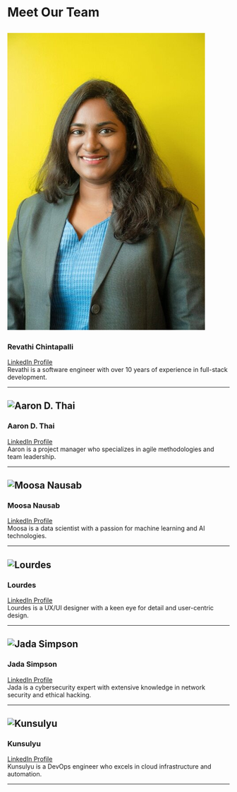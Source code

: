 # Meet Our Team

## ![Revathi Chintapalli](https://github.com/LaughingStrom/ISSIP/blob/main/Revathi.jpg)  
### Revathi Chintapalli  
[LinkedIn Profile](https://www.linkedin.com/in/revathichintapalli)  
Revathi is a software engineer with over 10 years of experience in full-stack development.

---

## <img src="[drawing.jpg](https://github.com/LaughingStrom/ISSIP/blob/main/aaron.jpg)" alt="Aaron D. Thai" width="200"/>
### Aaron D. Thai  
[LinkedIn Profile](https://www.linkedin.com/in/aarondthai)  
Aaron is a project manager who specializes in agile methodologies and team leadership.

---

## ![Moosa Nausab](https://your-repo-url.com/images/moosa.jpg)  
### Moosa Nausab  
[LinkedIn Profile](https://www.linkedin.com/in/moosanausab)  
Moosa is a data scientist with a passion for machine learning and AI technologies.

---

## ![Lourdes](https://your-repo-url.com/images/lourdes.jpg)  
### Lourdes  
[LinkedIn Profile](https://www.linkedin.com/in/lourdes)  
Lourdes is a UX/UI designer with a keen eye for detail and user-centric design.

---

## ![Jada Simpson](https://your-repo-url.com/images/jada.jpg)  
### Jada Simpson  
[LinkedIn Profile](https://www.linkedin.com/in/jadasimpson)  
Jada is a cybersecurity expert with extensive knowledge in network security and ethical hacking.

---

## ![Kunsulyu](https://your-repo-url.com/images/kunsulyu.jpg)  
### Kunsulyu  
[LinkedIn Profile](https://www.linkedin.com/in/kunsulyu)  
Kunsulyu is a DevOps engineer who excels in cloud infrastructure and automation.

---

